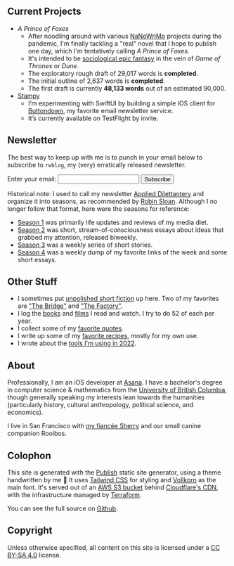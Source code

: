 ## Current Projects

* *A Prince of Foxes*
    - After noodling around with various [NaNoWriMo](https://nanowrimo.org) projects during the pandemic, I'm finally tackling a "real" novel that I hope to publish one day, which I'm tentatively calling *A Prince of Foxes*.
    - It's intended to be [sociological epic fantasy](https://blogs.scientificamerican.com/observations/the-real-reason-fans-hate-the-last-season-of-game-of-thrones/) in the vein of *Game of Thrones* or *Dune*.
    - The exploratory rough draft of 29,017 words is **completed**.
    - The initial outline of 2,637 words is **completed**.
    - The first draft is currently **48,133 words** out of an estimated 90,000.
* [Stampy](https://github.com/rwblickhan/Stampy)
    - I’m experimenting with SwiftUI by building a simple iOS client for [Buttondown](https://buttondown.email/), my favorite email newsletter service.
    - It’s currently available on TestFlight by invite.

## Newsletter

The best way to keep up with me is to punch in your email below to subscribe to `rwblog`, my (very) erratically released newsletter.

<div class="bg-rwb-slate-light dark:bg-neutral-800 my-4 px-5 pt-4 pb-1.5 max-w-2xl mx-auto rounded">
    <form
      action="https://buttondown.email/api/emails/embed-subscribe/rwblickhan"
      method="post"
      target="popupwindow"
      onsubmit="window.open('https://buttondown.email/rwblickhan', 'popupwindow')"
      class="embeddable-buttondown-form"
    >
      <label for="bd-email">Enter your email:</label>
      <input type="email" name="email" class="block mb-4 px-4 py-3 w-full bg-white dark:bg-neutral-900 border border-slate-400 rounded" />
      <input type="submit" value="Subscribe" class="block mb-2 px-4 py-3 w-full text-white bg-rwb-blue-light dark:bg-rwb-blue-dark border-0 rounded cursor-pointer" />
    </form>
</div>

Historical note: I used to call my newsletter [Applied Dilettantery](https://buttondown.email/rwblickhan) and organize it into seasons, as recommended by [Robin Sloan](https://www.robinsloan.com). Although I no longer follow that format, here were the seasons for reference:

* [Season 1](https://buttondown.email/rwblickhan/archive/soma-or-moving-to-san-francisco-and-living-to-tell/) was primarily life updates and reviews of my media diet.
* [Season 2](https://buttondown.email/rwblickhan/archive/misplaced-institutional-incentives-ad-s2e1/) was short, stream-of-consciousness essays about ideas that grabbed my attention, released biweekly.
* [Season 3](https://buttondown.email/rwblickhan/archive/the-house-part-i-s3e1/) was a weekly series of short stories.
* [Season 4](https://buttondown.email/rwblickhan/archive/whats-new-rooby-doo-applied-dilettantery-s4e1/) was a weekly dump of my favorite links of the week and some short essays.

## Other Stuff

* I sometimes put [unpolished short fiction](/stories) up here. Two of my favorites are ["The Bridge"](/stories/thebridge) and ["The Factory"](/stories/thefactory).
* I log the [books](/books) and [films](/films) I read and watch. I try to do 52 of each per year.
* I collect some of my [favorite quotes](/quotes).
* I write up some of my [favorite recipes](/recipes), mostly for my own use.
* I wrote about the [tools I'm using in 2022](/tools/2022).

## About

Professionally, I am an iOS developer at [Asana](https://asana.com/). I have a bachelor's degree in computer science & mathematics from the [University of British Columbia](https://www.ubc.ca/), though generally speaking my interests lean towards the humanities (particularly history, cultural anthropology, political science, and economics).

I live in San Francisco with [my fiancée Sherry](http://sherryyuan.me) and our small canine companion Rooibos.

## Colophon

This site is generated with the [Publish](https://github.com/JohnSundell/Publish) static site generator, using a theme handwritten by me 🙂 It uses [Tailwind CSS](https://tailwindcss.com) for styling and [Vollkorn](http://vollkorn-typeface.com) as the main font. It's served out of an [AWS S3 bucket](https://aws.amazon.com/s3/) behind [Cloudflare's CDN](https://www.cloudflare.com/), with the infrastructure managed by [Terraform](https://www.terraform.io/).

You can see the full source on [Github](https://github.com/rwblickhan/rwblickhan.org).

## Copyright

Unless otherwise specified, all content on this site is licensed under a [CC BY-SA 4.0](https://creativecommons.org/licenses/by-sa/4.0/) license.
